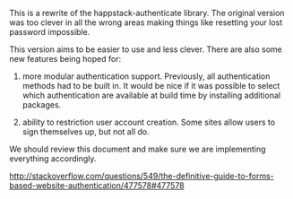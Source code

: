 This is a rewrite of the happstack-authenticate library. The original
version was too clever in all the wrong areas making things like
resetting your lost password impossible.

This version aims to be easier to use and less clever. There are also
some new features being hoped for:

 1. more modular authentication support. Previously, all
 authentication methods had to be built in. It would be nice if it was
 possible to select which authentication are available at build time
 by installing additional packages.

 2. ability to restriction user account creation. Some sites allow
 users to sign themselves up, but not all do.

We should review this document and make sure we are implementing everything accordingly.

http://stackoverflow.com/questions/549/the-definitive-guide-to-forms-based-website-authentication/477578#477578